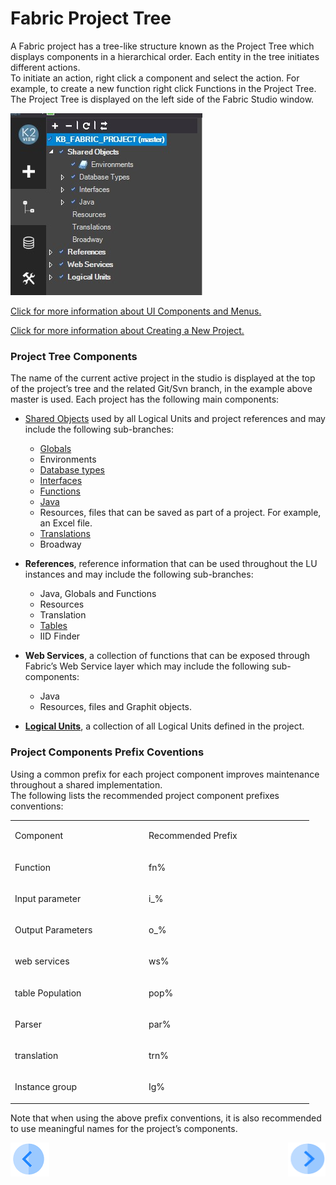 # Fabric Project Tree

A Fabric project has a tree-like structure known as the Project Tree which displays components in a hierarchical order. Each entity in the tree initiates different actions.\
To initiate an action, right click a component and select the action. For example, to create a new function right click Functions in the Project Tree.\
The Project Tree is displayed on the left side of the Fabric Studio window.

![image](/articles/04_fabric_studio/images/04_08_01%20fabric%20studio%20window.jpg)

[Click for more information about UI Components and Menus.](/articles/04_fabric_studio/01_UI_components_and_menus.md)

[Click for more information about Creating a New Project.](/articles/04_fabric_studio/05_creating_a_new_project.md) 

### Project Tree Components
 
The name of the current active project in the studio is displayed at the top of the project’s tree and the related Git/Svn branch, in the example above master is used.
Each project has the following main components: 
* [Shared Objects](/articles/04_fabric_studio/12_shared_objects.md) used by all Logical Units and project references and may include the following sub-branches:
  * [Globals](/articles/08_globals/01_globals_overview.md) 
  * Environments 
  * [Database types](/articles/05_DB_interfaces/03_DB_interfaces_overview.md) 
  * [Interfaces](/articles/05_DB_interfaces/01_interfaces_overview.md) 
  * [Functions](/articles/07_table_population/08_project_functions.md) 
  * [Java](/articles/07_table_population/06_table_population_transformation_rules.md) 
  * Resources, files that can be saved as part of a project. For example, an Excel file.
  * [Translations](/articles/09_translations/01_translations_overview_and_use_cases.md) 
  * Broadway

* **References**, reference information that can be used throughout the LU instances and may include the following sub-branches:
  * Java, Globals and Functions
  * Resources
  * Translation
  * [Tables](/articles/07_table_population/01_table_population_overview.md)
  * IID Finder

* **Web Services**, a collection of functions that can be exposed through Fabric’s Web Service layer which may include the following sub-components:
  * Java
  * Resources, files and Graphit objects.

* [**Logical Units**](/articles/03_logical_units/01_LU_overview.md), a collection of all Logical Units defined in the project.


### Project Components Prefix Coventions 
 
Using a common prefix for each project component improves maintenance throughout a shared implementation.\
The following lists the recommended project component prefixes conventions:

<table>
<tbody>
<tr>
<td width="200">
<p>Component</p>
</td>
<td width="250">
<p>Recommended Prefix</p>
</td>
</tr>
<tr>
<td width="166">
<p>Function</p>
</td>
<td width="136">
<p>fn%</p>
</td>
</tr>
<tr>
<td width="166">
<p>Input parameter</p>
</td>
<td width="136">
<p>i_%</p>
</td>
</tr>
<tr>
<td width="166">
<p>Output Parameters</p>
</td>
<td width="136">
<p>o_%</p>
</td>
</tr>
<tr>
<td width="166">
<p>web services</p>
</td>
<td width="136">
<p>ws%</p>
</td>
</tr>
<tr>
<td width="166">
<p>table Population</p>
</td>
<td width="136">
<p>pop%</p>
</td>
</tr>
<tr>
<td width="166">
<p>Parser</p>
</td>
<td width="136">
<p>par%</p>
</td>
</tr>
<tr>
<td width="166">
<p>translation</p>
</td>
<td width="136">
<p>trn%</p>
</td>
</tr>
<tr>
<td width="166">
<p>Instance group</p>
</td>
<td width="136">
<p>Ig%</p>
</td>
</tr>
</tbody>
</table>


Note that when using the above prefix conventions, it is also recommended to use meaningful names for the project’s components.


[![Previous](/articles/images/Previous.png)](/articles/04_fabric_studio/07_best_practices_for_working_with_GIT_and_SVN.md)[<img align="right" width="60" height="54" src="/articles/images/Next.png">](/articles/04_fabric_studio/09_logic_files_and_categories.md)
